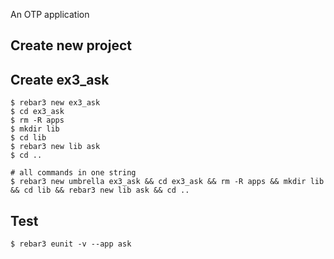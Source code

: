 An OTP application

Create new project
----	
Create ex3_ask
----	
	$ rebar3 new ex3_ask
	$ cd ex3_ask
	$ rm -R apps
	$ mkdir lib
	$ cd lib
	$ rebar3 new lib ask
	$ cd ..
	
	# all commands in one string
	$ rebar3 new umbrella ex3_ask && cd ex3_ask && rm -R apps && mkdir lib && cd lib && rebar3 new lib ask && cd ..

Test
-----
	$ rebar3 eunit -v --app ask
